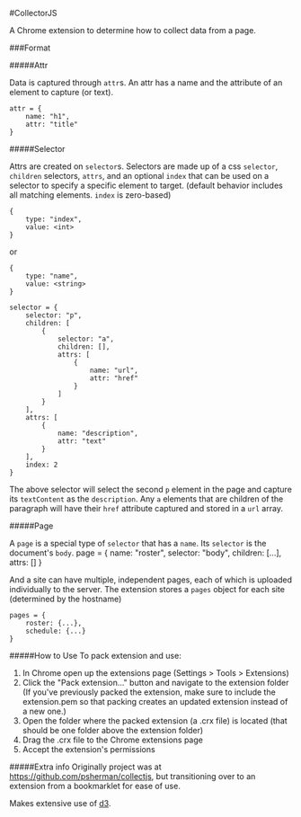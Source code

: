 #CollectorJS

A Chrome extension to determine how to collect data from a page. 

###Format

#####Attr

Data is captured through `attr`s. An attr has a name and the attribute of an element to capture (or text).

    attr = {
        name: "h1",
        attr: "title"
    }

#####Selector

Attrs are created on `selector`s. Selectors are made up of a css `selector`, `children` selectors, `attrs`, and an optional `index` that can be used on a selector to specify a specific element to target. (default behavior includes all matching elements. `index` is zero-based)

    {
        type: "index",
        value: <int>
    }
    
or

    {
        type: "name",
        value: <string>
    }

    selector = {
        selector: "p",
        children: [
            {
                selector: "a",
                children: [],
                attrs: [
                    {
                        name: "url",
                        attr: "href"
                    }
                ]
            }
        ],
        attrs: [
            {
                name: "description",
                attr: "text"
            }
        ],
        index: 2
    }

The above selector will select the second `p` element in the page and capture its `textContent` as the `description`. Any `a` elements that are children of the paragraph will have their `href` attribute captured and stored in a `url` array.

#####Page

A `page` is a special type of `selector` that has a `name`. Its `selector` is the document's `body`.
    page = {
        name: "roster",
        selector: "body",
        children: [...],
        attrs: []
    }

And a site can have multiple, independent pages, each of which is uploaded individually to the server. The extension stores a `pages` object for each site (determined by the hostname)

    pages = {
        roster: {...},
        schedule: {...}
    }

#####How to Use
To pack extension and use:

1. In Chrome open up the extensions page (Settings > Tools > Extensions)
2. Click the "Pack extension..." button and navigate to the extension folder (If you've previously packed the extension, make sure to include the extension.pem so that packing creates an updated extension instead of a new one.)
3. Open the folder where the packed extension (a .crx file) is located (that should be one folder above the extension folder)
4. Drag the .crx file to the Chrome extensions page
5. Accept the extension's permissions

#####Extra info
Originally project was at https://github.com/psherman/collectjs, but transitioning over to an extension from a bookmarklet for ease of use.

Makes extensive use of [d3](http://d3js.org/).
